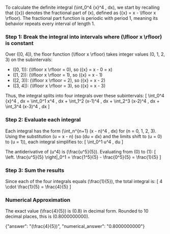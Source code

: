 

To calculate the definite integral \(\int_0^4 \{x\}^4 \, dx\), we start by recalling that \(\{x\}\) denotes the fractional part of \(x\), defined as \(\{x\} = x - \lfloor x \rfloor\). The fractional part function is periodic with period 1, meaning its behavior repeats every interval of length 1. 

### Step 1: Break the integral into intervals where \(\lfloor x \rfloor\) is constant
Over \([0, 4]\), the floor function \(\lfloor x \rfloor\) takes integer values \(0, 1, 2, 3\) on the subintervals:
- \([0, 1)\): \(\lfloor x \rfloor = 0\), so \(\{x\} = x - 0 = x\)
- \([1, 2)\): \(\lfloor x \rfloor = 1\), so \(\{x\} = x - 1\)
- \([2, 3)\): \(\lfloor x \rfloor = 2\), so \(\{x\} = x - 2\)
- \([3, 4]\): \(\lfloor x \rfloor = 3\), so \(\{x\} = x - 3\)

Thus, the integral splits into four integrals over these subintervals:
\[
\int_0^4 \{x\}^4 \, dx = \int_0^1 x^4 \, dx + \int_1^2 (x-1)^4 \, dx + \int_2^3 (x-2)^4 \, dx + \int_3^4 (x-3)^4 \, dx
\]

### Step 2: Evaluate each integral
Each integral has the form \(\int_n^{n+1} (x - n)^4 \, dx\) for \(n = 0, 1, 2, 3\). Using the substitution \(u = x - n\) (so \(du = dx\) and the limits shift to \(u = 0\) to \(u = 1\)), each integral simplifies to:
\[
\int_0^1 u^4 \, du
\]

The antiderivative of \(u^4\) is \(\frac{u^5}{5}\). Evaluating from \(0\) to \(1\):
\[
\left. \frac{u^5}{5} \right|_0^1 = \frac{1^5}{5} - \frac{0^5}{5} = \frac{1}{5}
\]

### Step 3: Sum the results
Since each of the four integrals equals \(\frac{1}{5}\), the total integral is:
\[
4 \cdot \frac{1}{5} = \frac{4}{5}
\]

### Numerical Approximation
The exact value \(\frac{4}{5}\) is \(0.8\) in decimal form. Rounded to 10 decimal places, this is \(0.8000000000\).

{"answer": "\(\frac{4}{5}\)", "numerical_answer": "0.8000000000"}
